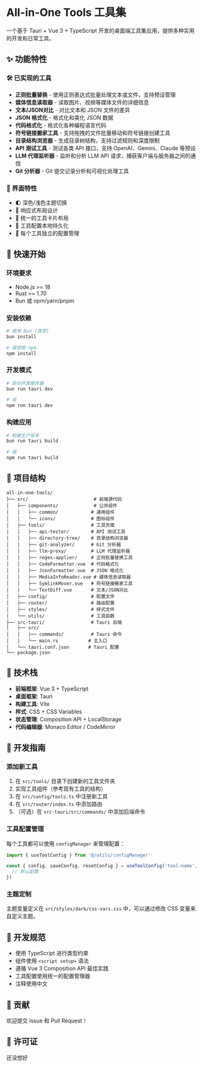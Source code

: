 # All-in-One Tools 工具集

一个基于 Tauri + Vue 3 + TypeScript 开发的桌面端工具集应用，提供多种实用的开发和日常工具。

## ✨ 功能特性

### 🛠️ 已实现的工具

- **正则批量替换** - 使用正则表达式批量处理文本或文件，支持预设管理
- **媒体信息读取器** - 读取图片、视频等媒体文件的详细信息
- **文本/JSON对比** - 对比文本和 JSON 文件的差异
- **JSON 格式化** - 格式化和美化 JSON 数据
- **代码格式化** - 格式化各种编程语言代码
- **符号链接搬家工具** - 支持拖拽的文件批量移动和符号链接创建工具
- **目录结构浏览器** - 生成目录树结构，支持过滤规则和深度限制
- **API 测试工具** - 测试各类 API 接口，支持 OpenAI、Gemini、Claude 等预设
- **LLM 代理监听器** - 监听和分析 LLM API 请求，捕获客户端与服务器之间的通信
- **Git 分析器** - Git 提交记录分析和可视化处理工具

### 🎨 界面特性

- 🌓 深色/浅色主题切换
- 📱 响应式布局设计
- 🎯 统一的工具卡片布局
- 💾 工具配置本地持久化
- 🔧 每个工具独立的配置管理

## 🚀 快速开始

### 环境要求

- Node.js >= 18
- Rust >= 1.70
- Bun 或 npm/yarn/pnpm

### 安装依赖

```bash
# 使用 Bun (推荐)
bun install

# 或使用 npm
npm install
```

### 开发模式

```bash
# 启动开发服务器
bun run tauri dev

# 或
npm run tauri dev
```

### 构建应用

```bash
# 构建生产版本
bun run tauri build

# 或
npm run tauri build
```

## 📁 项目结构

```
all-in-one-tools/
├── src/                        # 前端源代码
│   ├── components/             # 公共组件
│   │   ├── common/            # 通用组件
│   │   └── icons/             # 图标组件
│   ├── tools/                 # 工具页面
│   │   ├── api-tester/        # API 测试工具
│   │   ├── directory-tree/    # 目录结构浏览器
│   │   ├── git-analyzer/      # Git 分析器
│   │   ├── llm-proxy/         # LLM 代理监听器
│   │   ├── regex-applier/     # 正则批量替换工具
│   │   ├── CodeFormatter.vue  # 代码格式化
│   │   ├── JsonFormatter.vue  # JSON 格式化
│   │   ├── MediaInfoReader.vue # 媒体信息读取器
│   │   ├── SymlinkMover.vue   # 符号链接搬家工具
│   │   └── TextDiff.vue       # 文本/JSON对比
│   ├── config/                # 配置文件
│   ├── router/                # 路由配置
│   ├── styles/                # 样式文件
│   └── utils/                 # 工具函数
├── src-tauri/                 # Tauri 后端
│   ├── src/
│   │   ├── commands/          # Tauri 命令
│   │   └── main.rs           # 主入口
│   └── tauri.conf.json       # Tauri 配置
└── package.json

```

## 🔧 技术栈

- **前端框架**: Vue 3 + TypeScript
- **桌面框架**: Tauri
- **构建工具**: Vite
- **样式**: CSS + CSS Variables
- **状态管理**: Composition API + LocalStorage
- **代码编辑器**: Monaco Editor / CodeMirror

## 🎯 开发指南

### 添加新工具

1. 在 `src/tools/` 目录下创建新的工具文件夹
2. 实现工具组件（参考现有工具的结构）
3. 在 `src/config/tools.ts` 中注册新工具
4. 在 `src/router/index.ts` 中添加路由
5. （可选）在 `src-tauri/src/commands/` 中添加后端命令

### 工具配置管理

每个工具都可以使用 `configManager` 来管理配置：

```typescript
import { useToolConfig } from '@/utils/configManager'

const { config, saveConfig, resetConfig } = useToolConfig('tool-name', {
  // 默认配置
})
```

### 主题定制

主题变量定义在 `src/styles/dark/css-vars.css` 中，可以通过修改 CSS 变量来自定义主题。

## 📝 开发规范

- 使用 TypeScript 进行类型约束
- 组件使用 `<script setup>` 语法
- 遵循 Vue 3 Composition API 最佳实践
- 工具配置使用统一的配置管理器
- 注释使用中文

## 🤝 贡献

欢迎提交 Issue 和 Pull Request！

## 📄 许可证

还没想好
